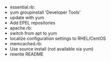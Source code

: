 * essential.rb:
 * yum groupinstall 'Developer Tools'
 * update with yum
 * Add EPEL repositories
* apache.rb:
 * switch from apt to yum
 * localize configuration settings to RHEL/CentOS
* memcached.rb:
 * Use source install (not available via yum)
* rewrite README
